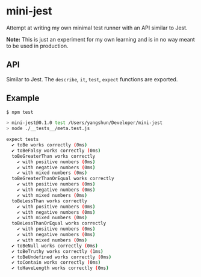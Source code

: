 # mini-jest

Attempt at writing my own minimal test runner with an API similar to Jest.

**Note:** This is just an experiment for my own learning and is in no way meant to be used in production.

## API

Similar to Jest. The `describe`, `it`, `test`, `expect` functions are exported.

## Example

```sh
$ npm test

> mini-jest@0.1.0 test /Users/yangshun/Developer/mini-jest
> node ./__tests__/meta.test.js

expect tests
  ✔ toBe works correctly (0ms)
  ✔ toBeFalsy works correctly (0ms)
  toBeGreaterThan works correctly
    ✔ with positive numbers (0ms)
    ✔ with negative numbers (0ms)
    ✔ with mixed numbers (0ms)
  toBeGreaterThanOrEqual works correctly
    ✔ with positive numbers (0ms)
    ✔ with negative numbers (0ms)
    ✔ with mixed numbers (0ms)
  toBeLessThan works correctly
    ✔ with positive numbers (0ms)
    ✔ with negative numbers (0ms)
    ✔ with mixed numbers (0ms)
  toBeLessThanOrEqual works correctly
    ✔ with positive numbers (0ms)
    ✔ with negative numbers (0ms)
    ✔ with mixed numbers (0ms)
  ✔ toBeNull works correctly (0ms)
  ✔ toBeTruthy works correctly (1ms)
  ✔ toBeUndefined works correctly (0ms)
  ✔ toContain works correctly (0ms)
  ✔ toHaveLength works correctly (0ms)
```
